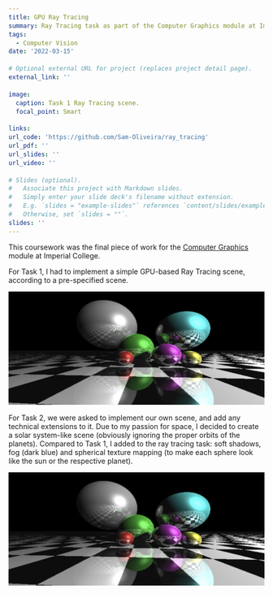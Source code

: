 ```yaml
---
title: GPU Ray Tracing
summary: Ray Tracing task as part of the Computer Graphics module at Imperial College London. Received an honorable mention for "scene composition" for Part 2.
tags:
  - Computer Vision
date: '2022-03-15'

# Optional external URL for project (replaces project detail page).
external_link: ''

image:
  caption: Task 1 Ray Tracing scene.
  focal_point: Smart

links:
url_code: 'https://github.com/Sam-Oliveira/ray_tracing'
url_pdf: ''
url_slides: ''
url_video: ''

# Slides (optional).
#   Associate this project with Markdown slides.
#   Simply enter your slide deck's filename without extension.
#   E.g. `slides = "example-slides"` references `content/slides/example-slides.md`.
#   Otherwise, set `slides = ""`.
slides: ''
---
```


This coursework was the final piece of work for the [Computer Graphics](https://wp.doc.ic.ac.uk/bkainz/teaching/60005-co317-computer-graphics/) module at Imperial College. 

For Task 1, I had to implement a simple GPU-based Ray Tracing scene, according to a pre-specified scene. 


![alt text](featured.png "Title")

For Task 2, we were asked to implement our own scene, and add any technical extensions to it. Due to my passion for space, I decided to create a solar system-like scene (obviously ignoring the proper orbits of the planets). Compared to Task 1, I added to the ray tracing task: soft shadows, fog (dark blue) and spherical texture mapping (to make each sphere look like the sun or the respective planet).

![alt text](featured.png "Title")
